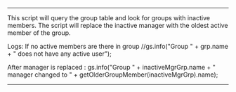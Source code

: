 *************
This script will query the group table and look for groups with inactive members. The script will replace the inactive manager with the oldest active member of the group.

Logs: If no active members are there in group //gs.info("Group " + grp.name + " does not have any active user");

After manager is replaced : gs.info("Group " + inactiveMgrGrp.name + " manager changed to " + getOlderGroupMember(inactiveMgrGrp).name);
*************
